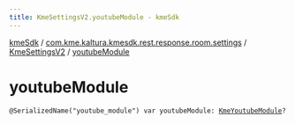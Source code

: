 ```yaml
---
title: KmeSettingsV2.youtubeModule - kmeSdk
---
```


[kmeSdk](../../index.html) / [com.kme.kaltura.kmesdk.rest.response.room.settings](../index.html) / [KmeSettingsV2](index.html) / [youtubeModule](./youtube-module.html)

# youtubeModule

`@SerializedName("youtube_module") var youtubeModule: `[`KmeYoutubeModule`](../-kme-youtube-module/index.html)`?`